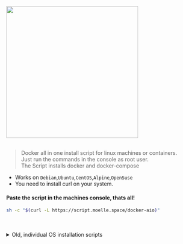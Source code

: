 <img src="https://git.moelle.space/hxcde/docker-auto-installer/raw/branch/main/dockeraio.png" width="350"/>
<br>
<br>

> Docker all in one install script for linux machines or containers.<br>
> Just run the commands in the console as root user.<br>
> The Script installs docker and docker-compose

- Works on `Debian`,`Ubuntu`,`CentOS`,`Alpine`,`OpenSuse`
- You need to install curl on your system.
#### Paste the script in the machines console, thats all!
```bash
sh -c "$(curl -L https://script.moelle.space/docker-aio)"
```

<br>
<br>
<details> 
<summary>Old, individual OS installation scripts </summary>

## Individual systems
### Alpine
First install curl on the machine
```bash
apk add curl
```
Then paste the script in the machines console
```bash
sh -c "$(curl -L https://git.moelle.space/hxcde/docker-aio/raw/branch/main/alpine.sh)"
```
- I recommend using Alpine 3.15 and not 3.16. Alpine 3.16 creates OCI errors.
### Debian
First install curl and sudo on the machine
```bash
apt-get install curl sudo -y
```
Then paste the script in the machines console
```bash
bash -c "$(curl -L https://git.moelle.space/hxcde/docker-aio/raw/branch/main/debian.sh)"
```
### Ubuntu
First install curl on the machine
```bash
apt-get install curl -y
```
Then paste the script in the machines console
```bash
bash -c "$(curl -L https://git.moelle.space/hxcde/docker-aio/raw/branch/main/ubuntu.sh)"
```
### CentOS
Paste the script in the machines console
```bash
bash -c "$(curl -L https://git.moelle.space/hxcde/docker-aio/raw/branch/main/centos.sh)"
```
</details> 
